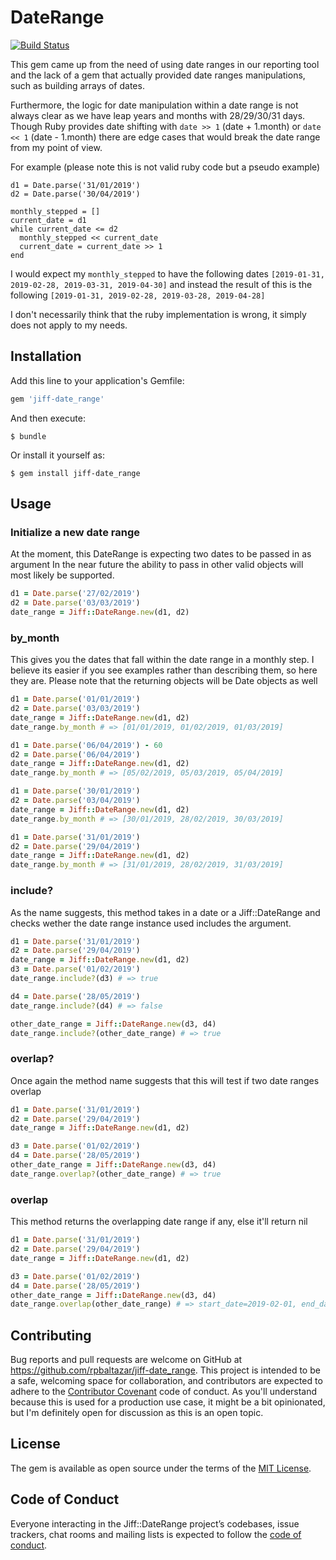 # DateRange

[![Build Status](https://travis-ci.com/rpbaltazar/jiff-date_range.svg?branch=master)](https://travis-ci.com/rpbaltazar/jiff-date_range)

This gem came up from the need of using date ranges in our reporting tool
and the lack of a gem that actually provided date ranges manipulations, such as
building arrays of dates.

Furthermore, the logic for date manipulation within a date range is not always
clear as we have leap years and months with 28/29/30/31 days.
Though Ruby provides date shifting with `date >> 1` (date + 1.month) or
`date << 1` (date - 1.month) there are edge cases that would break the date
range from my point of view.

For example (please note this is not valid ruby code but a pseudo example)

```
d1 = Date.parse('31/01/2019')
d2 = Date.parse('30/04/2019')

monthly_stepped = []
current_date = d1
while current_date <= d2
  monthly_stepped << current_date
  current_date = current_date >> 1
end
```
I would expect my `monthly_stepped` to have the following dates
`[2019-01-31, 2019-02-28, 2019-03-31, 2019-04-30]`
and instead the result of this is the following
`[2019-01-31, 2019-02-28, 2019-03-28, 2019-04-28]`

I don't necessarily think that the ruby implementation is wrong, it simply does
not apply to my needs.

## Installation

Add this line to your application's Gemfile:

```ruby
gem 'jiff-date_range'
```

And then execute:

    $ bundle

Or install it yourself as:

    $ gem install jiff-date_range

## Usage

### Initialize a new date range

At the moment, this DateRange is expecting two dates to be passed in as argument
In the near future the ability to pass in other valid objects will most likely be
supported.

```ruby
d1 = Date.parse('27/02/2019')
d2 = Date.parse('03/03/2019')
date_range = Jiff::DateRange.new(d1, d2)
```

### by_month

This gives you the dates that fall within the date range in a monthly step. I
believe its easier if you see examples rather than describing them, so here they
are. Please note that the returning objects will be Date objects as well

```ruby
d1 = Date.parse('01/01/2019')
d2 = Date.parse('03/03/2019')
date_range = Jiff::DateRange.new(d1, d2)
date_range.by_month # => [01/01/2019, 01/02/2019, 01/03/2019]
```

```ruby
d1 = Date.parse('06/04/2019') - 60
d2 = Date.parse('06/04/2019')
date_range = Jiff::DateRange.new(d1, d2)
date_range.by_month # => [05/02/2019, 05/03/2019, 05/04/2019]
```

```ruby
d1 = Date.parse('30/01/2019')
d2 = Date.parse('03/04/2019')
date_range = Jiff::DateRange.new(d1, d2)
date_range.by_month # => [30/01/2019, 28/02/2019, 30/03/2019]
```

```ruby
d1 = Date.parse('31/01/2019')
d2 = Date.parse('29/04/2019')
date_range = Jiff::DateRange.new(d1, d2)
date_range.by_month # => [31/01/2019, 28/02/2019, 31/03/2019]
```

### include?

As the name suggests, this method takes in a date or a Jiff::DateRange and
checks wether the date range instance used includes the argument.

```ruby
d1 = Date.parse('31/01/2019')
d2 = Date.parse('29/04/2019')
date_range = Jiff::DateRange.new(d1, d2)
d3 = Date.parse('01/02/2019')
date_range.include?(d3) # => true

d4 = Date.parse('28/05/2019')
date_range.include?(d4) # => false

other_date_range = Jiff::DateRange.new(d3, d4)
date_range.include?(other_date_range) # => true
```


### overlap?

Once again the method name suggests that this will test if two date ranges
overlap

```ruby
d1 = Date.parse('31/01/2019')
d2 = Date.parse('29/04/2019')
date_range = Jiff::DateRange.new(d1, d2)

d3 = Date.parse('01/02/2019')
d4 = Date.parse('28/05/2019')
other_date_range = Jiff::DateRange.new(d3, d4)
date_range.overlap?(other_date_range) # => true
```

### overlap

This method returns the overlapping date range if any, else it'll return nil

```ruby
d1 = Date.parse('31/01/2019')
d2 = Date.parse('29/04/2019')
date_range = Jiff::DateRange.new(d1, d2)

d3 = Date.parse('01/02/2019')
d4 = Date.parse('28/05/2019')
other_date_range = Jiff::DateRange.new(d3, d4)
date_range.overlap(other_date_range) # => start_date=2019-02-01, end_date=2019-04-29
```

## Contributing

Bug reports and pull requests are welcome on GitHub at
https://github.com/rpbaltazar/jiff-date_range. This project is intended to be a
safe, welcoming space for collaboration, and contributors are expected to adhere
to the [Contributor Covenant](http://contributor-covenant.org) code of conduct.
As you'll understand because this is used for a production use case, it might be
a bit opinionated, but I'm definitely open for discussion as this is
an open topic.

## License

The gem is available as open source under the terms of the
[MIT License](https://opensource.org/licenses/MIT).

## Code of Conduct

Everyone interacting in the Jiff::DateRange project’s codebases, issue trackers,
chat rooms and mailing lists is expected to follow the [code of conduct](https://github.com/rpbaltazar/jiff-date_range/blob/master/CODE_OF_CONDUCT.md).
